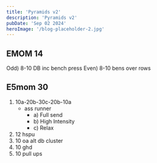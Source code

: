 ```yaml
---
title: 'Pyramids v2'
description: 'Pyramids v2'
pubDate: 'Sep 02 2024'
heroImage: '/blog-placeholder-2.jpg'
---
```

## EMOM 14 
Odd) 8-10 DB inc bench press
Even) 8-10 bens over rows 

## E5mom 30
 1. 10a-20b-30c-20b-10a
	 - ​ass runner 
		- a) Full send
		- b) High lntensity
		- c) Relax
2. 12 hspu
3. 10 oa alt db cluster 
4. 10 ghd
5. 10 pull ups
